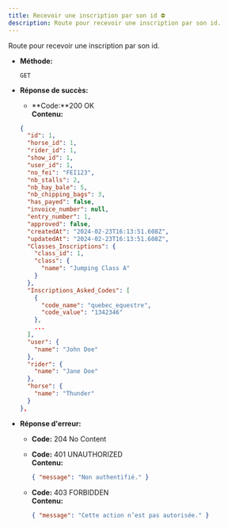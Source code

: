 ```yaml
---
title: Recevoir une inscription par son id ⛔
description: Route pour recevoir une inscription par son id.
---
```


Route pour recevoir une inscription par son id.

- **Méthode:**

  `GET`

- **Réponse de succès:**
  - **Code:**200 OK <br>
  **Contenu:** <br>
  ```json
  {
    "id": 1,
    "horse_id": 1,
    "rider_id": 1,
    "show_id": 1,
    "user_id": 1,
    "no_fei": "FEI123",
    "nb_stalls": 2,
    "nb_hay_bale": 5,
    "nb_chipping_bags": 3,
    "has_payed": false,
    "invoice_number": null,
    "entry_number": 1,
    "approved": false,
    "createdAt": "2024-02-23T16:13:51.608Z",
    "updatedAt": "2024-02-23T16:13:51.608Z",
    "Classes_Inscriptions": {
      "class_id": 1,
      "class": {
        "name": "Jumping Class A"
      }
    },
    "Inscriptions_Asked_Codes": [
      {
        "code_name": "quebec_equestre",
        "code_value": "1342346"
      },
      ...
    ],
    "user": {
      "name": "John Doe"
    },
    "rider": {
      "name": "Jane Doe"
    },
    "horse": {
      "name": "Thunder"
    }
  },
  ```

- **Réponse d'erreur:**

  - **Code:** 204 No Content<br />

  - **Code:** 401 UNAUTHORIZED <br />
    **Contenu:** 
    ```json
    { "message": "Non authentifié." }
    ```

  - **Code:** 403 FORBIDDEN <br />
    **Contenu:** 
    ```json
    { "message": "Cette action n’est pas autorisée." }
    ```